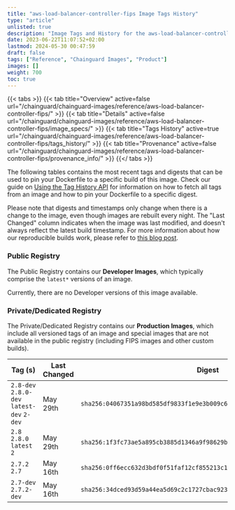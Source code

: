 ```yaml
---
title: "aws-load-balancer-controller-fips Image Tags History"
type: "article"
unlisted: true
description: "Image Tags and History for the aws-load-balancer-controller-fips Chainguard Image"
date: 2023-06-22T11:07:52+02:00
lastmod: 2024-05-30 00:47:59
draft: false
tags: ["Reference", "Chainguard Images", "Product"]
images: []
weight: 700
toc: true
---
```


{{< tabs >}}
{{< tab title="Overview" active=false url="/chainguard/chainguard-images/reference/aws-load-balancer-controller-fips/" >}}
{{< tab title="Details" active=false url="/chainguard/chainguard-images/reference/aws-load-balancer-controller-fips/image_specs/" >}}
{{< tab title="Tags History" active=true url="/chainguard/chainguard-images/reference/aws-load-balancer-controller-fips/tags_history/" >}}
{{< tab title="Provenance" active=false url="/chainguard/chainguard-images/reference/aws-load-balancer-controller-fips/provenance_info/" >}}
{{</ tabs >}}

The following tables contains the most recent tags and digests that can be used to pin your Dockerfile to a specific build of this image. Check our guide on [Using the Tag History API](/chainguard/chainguard-images/using-the-tag-history-api/) for information on how to fetch all tags from an image and how to pin your Dockerfile to a specific digest.

Please note that digests and timestamps only change when there is a change to the image, even though images are rebuilt every night. The "Last Changed" column indicates when the image was last modified, and doesn't always reflect the latest build timestamp. For more information about how our reproducible builds work, please refer to [this blog post](https://www.chainguard.dev/unchained/reproducing-chainguards-reproducible-image-builds).

### Public Registry
The Public Registry contains our **Developer Images**, which typically comprise the `latest*` versions of an image.

Currently, there are no Developer versions of this image available.

### Private/Dedicated Registry
The Private/Dedicated Registry contains our **Production Images**, which include all versioned tags of an image and special images that are not available in the public registry (including FIPS images and other custom builds).

| Tag (s)                                     | Last Changed | Digest                                                                    |
|---------------------------------------------|--------------|---------------------------------------------------------------------------|
|  `2.8-dev` `2.8.0-dev` `latest-dev` `2-dev` | May 29th     | `sha256:04067351a98bd585df9833f1e9e3b009c6251193ee4ff0d490c06cb7ab506c1a` |
|  `2.8` `2.8.0` `latest` `2`                 | May 29th     | `sha256:1f3fc73ae5a895cb3885d1346a9f98629b8d6fc87453e4d65a3c70df3d74f607` |
|  `2.7.2` `2.7`                              | May 16th     | `sha256:0ff6ecc632d3bdf0f51faf12cf855213c1abac3c0576b461421610026484eaec` |
|  `2.7-dev` `2.7.2-dev`                      | May 16th     | `sha256:34dced93d59a44ea5d69c2c1727cbac92396e4bf47a0284b03be747a060a8b05` |

